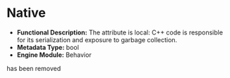 # Native

- **Functional Description:** The attribute is local: C++ code is responsible for its serialization and exposure to garbage collection.
- **Metadata Type:** bool
- **Engine Module:** Behavior

has been removed